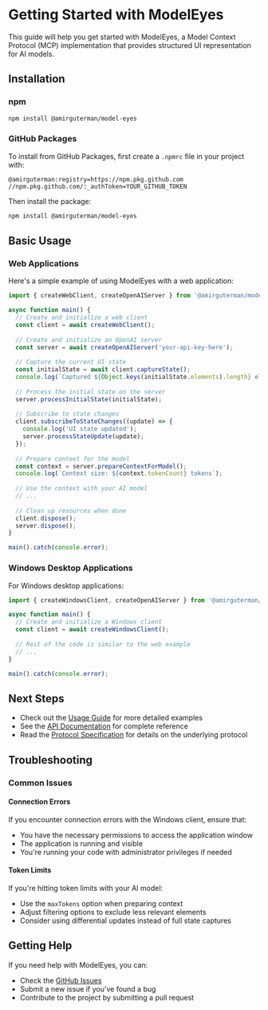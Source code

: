 # Getting Started with ModelEyes

This guide will help you get started with ModelEyes, a Model Context Protocol (MCP) implementation that provides structured UI representation for AI models.

## Installation

### npm

```bash
npm install @amirguterman/model-eyes
```

### GitHub Packages

To install from GitHub Packages, first create a `.npmrc` file in your project with:

```
@amirguterman:registry=https://npm.pkg.github.com
//npm.pkg.github.com/:_authToken=YOUR_GITHUB_TOKEN
```

Then install the package:

```bash
npm install @amirguterman/model-eyes
```

## Basic Usage

### Web Applications

Here's a simple example of using ModelEyes with a web application:

```typescript
import { createWebClient, createOpenAIServer } from '@amirguterman/model-eyes';

async function main() {
  // Create and initialize a web client
  const client = await createWebClient();
  
  // Create and initialize an OpenAI server
  const server = await createOpenAIServer('your-api-key-here');
  
  // Capture the current UI state
  const initialState = await client.captureState();
  console.log(`Captured ${Object.keys(initialState.elements).length} elements`);
  
  // Process the initial state on the server
  server.processInitialState(initialState);
  
  // Subscribe to state changes
  client.subscribeToStateChanges((update) => {
    console.log('UI state updated');
    server.processStateUpdate(update);
  });
  
  // Prepare context for the model
  const context = server.prepareContextForModel();
  console.log(`Context size: ${context.tokenCount} tokens`);
  
  // Use the context with your AI model
  // ...
  
  // Clean up resources when done
  client.dispose();
  server.dispose();
}

main().catch(console.error);
```

### Windows Desktop Applications

For Windows desktop applications:

```typescript
import { createWindowsClient, createOpenAIServer } from '@amirguterman/model-eyes';

async function main() {
  // Create and initialize a Windows client
  const client = await createWindowsClient();
  
  // Rest of the code is similar to the web example
  // ...
}

main().catch(console.error);
```

## Next Steps

- Check out the [Usage Guide](usage-guide.md) for more detailed examples
- See the [API Documentation](api/index.html) for complete reference
- Read the [Protocol Specification](protocol-specification.md) for details on the underlying protocol

## Troubleshooting

### Common Issues

#### Connection Errors

If you encounter connection errors with the Windows client, ensure that:
- You have the necessary permissions to access the application window
- The application is running and visible
- You're running your code with administrator privileges if needed

#### Token Limits

If you're hitting token limits with your AI model:
- Use the `maxTokens` option when preparing context
- Adjust filtering options to exclude less relevant elements
- Consider using differential updates instead of full state captures

## Getting Help

If you need help with ModelEyes, you can:
- Check the [GitHub Issues](https://github.com/amirguterman/model-eyes/issues)
- Submit a new issue if you've found a bug
- Contribute to the project by submitting a pull request
